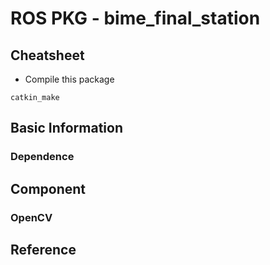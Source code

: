 # ROS PKG - bime_final_station
## Cheatsheet
* Compile this package
```
catkin_make
```

## Basic Information
### Dependence

## Component
### OpenCV

## Reference


